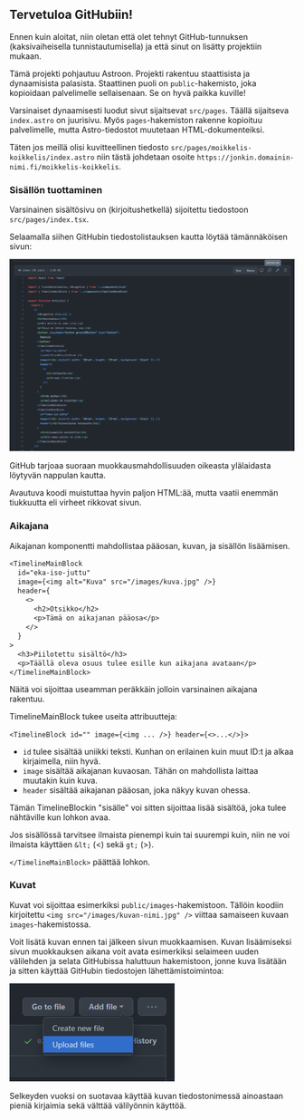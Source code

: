 ## Tervetuloa GitHubiin!

Ennen kuin aloitat, niin oletan että olet tehnyt GitHub-tunnuksen (kaksivaiheisella tunnistautumisella) ja että sinut on lisätty projektiin mukaan.

Tämä projekti pohjautuu Astroon. Projekti rakentuu staattisista ja dynaamisista palasista. Staattinen puoli on `public`-hakemisto, joka kopioidaan palvelimelle sellaisenaan. Se on hyvä paikka kuville!

Varsinaiset dynaamisesti luodut sivut sijaitsevat `src/pages`. Täällä sijaitseva `index.astro` on juurisivu. Myös `pages`-hakemiston rakenne kopioituu palvelimelle, mutta Astro-tiedostot muutetaan HTML-dokumenteiksi.

Täten jos meillä olisi kuvitteellinen tiedosto `src/pages/moikkelis-koikkelis/index.astro` niin tästä johdetaan osoite `https://jonkin.domainin-nimi.fi/moikkelis-koikkelis`.

### Sisällön tuottaminen

Varsinainen sisältösivu on (kirjoitushetkellä) sijoitettu tiedostoon `src/pages/index.tsx`.

Selaamalla siihen GitHubin tiedostolistauksen kautta löytää tämännäköisen sivun:

![GitHubissa](./docs/tiedosto-githubissa.png)

GitHub tarjoaa suoraan muokkausmahdollisuuden oikeasta ylälaidasta löytyvän nappulan kautta.

Avautuva koodi muistuttaa hyvin paljon HTML:ää, mutta vaatii enemmän tiukkuutta eli virheet rikkovat sivun.

### Aikajana

Aikajanan komponentti mahdollistaa pääosan, kuvan, ja sisällön lisäämisen.

```tsx
<TimelineMainBlock
  id="eka-iso-juttu"
  image={<img alt="Kuva" src="/images/kuva.jpg" />}
  header={
    <>
      <h2>Otsikko</h2>
      <p>Tämä on aikajanan pääosa</p>
    </>
  }
>
  <h3>Piilotettu sisältö</h3>
  <p>Täällä oleva osuus tulee esille kun aikajana avataan</p>
</TimelineMainBlock>
```

Näitä voi sijoittaa useamman peräkkäin jolloin varsinainen aikajana rakentuu.

TimelineMainBlock tukee useita attribuutteja:

`<TimelineBlock id="" image={<img ... />} header={<>...</>}>`

- `id` tulee sisältää uniikki teksti. Kunhan on erilainen kuin muut ID:t ja alkaa kirjaimella, niin hyvä.
- `image` sisältää aikajanan kuvaosan. Tähän on mahdollista laittaa muutakin kuin kuva.
- `header` sisältää aikajanan pääosan, joka näkyy kuvan ohessa.

Tämän TimelineBlockin "sisälle" voi sitten sijoittaa lisää sisältöä, joka tulee nähtäville kun lohkon avaa.

Jos sisällössä tarvitsee ilmaista pienempi kuin tai suurempi kuin, niin ne voi ilmaista käyttäen `&lt;` (<) sekä `gt;` (>).

`</TimelineMainBlock>` päättää lohkon.

### Kuvat

Kuvat voi sijoittaa esimerkiksi `public/images`-hakemistoon. Tällöin koodiin kirjoitettu `<img src="/images/kuvan-nimi.jpg" />` viittaa samaiseen kuvaan `images`-hakemistossa.

Voit lisätä kuvan ennen tai jälkeen sivun muokkaamisen. Kuvan lisäämiseksi sivun muokkauksen aikana voit avata esimerkiksi selaimeen uuden välilehden ja selata GitHubissa haluttuun hakemistoon, jonne kuva lisätään ja sitten käyttää GitHubin tiedostojen lähettämistoimintoa:

![Kuvan lisääminen](./docs/tiedoston-lisääminen.png)

Selkeyden vuoksi on suotavaa käyttää kuvan tiedostonimessä ainoastaan pieniä kirjaimia sekä välttää välilyönnin käyttöä.
